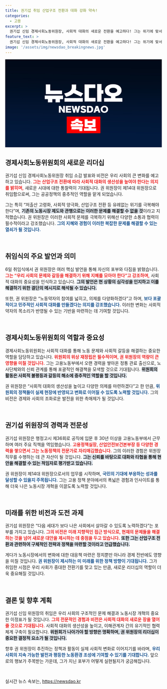 ```yaml
---
title: 권기섭 취임 산업구조 전환과 대화 강화 약속!
categories:
  - 고용
excerpt: >
  권기섭 신임 경제사회노동위원장, 사회적 대화의 새로운 전환을 예고하다! 그는 위기에 맞서 노동약자의 목소리를 넓히고, 생산성을 높여 보다 나은 미래를 만들겠다는 포부를 공개했습니다.
feature_text: >
  권기섭 신임 경제사회노동위원장, 사회적 대화의 새로운 전환을 예고하다! 그는 위기에 맞서 노동약자의 목소리를 넓히고, 생산성을 높여 보다 나은 미래를 만들겠다는 포부를 공개했습니다.
image: '/assets/img/newsdao_breakingnews.jpg'
---
```


<p><img src="/assets/img/newsdao_breakingnews.jpg" alt="flaretime 속보" /></p>

<h2 data-ke-size="size26">경제사회노동위원회의 새로운 리더십</h2>

<p data-ke-size="size16">권기섭 신임 경제사회노동위원장 취임 소감 발표와 비전은 우리 사회의 큰 변화를 예고하고 있습니다. <b><span style="color: #ee2323;">그는 산업구조 전환에 따라 사회적 대화의 생산성을 높여야 한다는 의지를 밝히며,</span></b> 새로운 시대에 대한 통찰력이 기대됩니다. 권 위원장이 제14대 위원장으로 취임함으로써, 그는 공공정책의 중추적인 역할을 맡게 되었습니다.</p>

<p data-ke-size="size16">그는 특히 “저출산 고령화, 사회적 양극화, 산업구조 전환 등 유례없는 위기를 극복해야 한다”며, <b><span style="background-color: #21538527;">기존의 노동시장 제도와 관행으로는 이러한 문제를 해결할 수 없을 것</span></b>이라고 지적했습니다. 권 위원장은 이러한 사회적 문제를 극복하기 위해선 다양한 소통과 협력이 필수적이라고 강조했습니다. <b><span style="color: #1a5490;">그의 지혜와 경험이 이러한 복잡한 문제를 해결할 수 있는 열쇠가 될 것입니다.</span></b></p>

<p data-ke-size="size16">&nbsp;</p>

<h2 data-ke-size="size26">취임식의 주요 발언과 의미</h2>

<p data-ke-size="size16">6일 취임식에서 권 위원장은 여러 핵심 발언을 통해 자신의 포부와 다짐을 밝혔습니다. <b><span style="color: #ee2323;">그는 “우리 사회의 문제와 갈등을 해결하기 위해 지혜를 모아야 한다”고 강조하며,</span></b> 사회적 대화의 중요성을 인식하고 있습니다. <b><span style="background-color: #21538527;">그의 발언은 현 상황의 심각성을 인지하고 이를 해결하기 위한 결단의 메시지로 해석될 수 있습니다.</span></b></p>

<p data-ke-size="size16">또한, 권 위원장은 “노동약자의 참여를 넓히고, 의제를 다양화하겠다”고 하며, <b><span style="color: #1a5490;">보다 포괄적이고 민주적인 사회적 대화를 만들겠다는 의지를 강조했습니다.</span></b> 이러한 변화는 사회적 약자의 목소리가 반영될 수 있는 기반을 마련하는 데 기여할 것입니다.</p>

<p data-ke-size="size16">&nbsp;</p>

<h2 data-ke-size="size26">경제사회노동위원회의 역할과 중요성</h2>

<p data-ke-size="size16">경제사회노동위원회는 사회적 대화를 통해 노동 문제와 사회적 갈등을 해결하는 중요한 역할을 담당하고 있습니다. <b><span style="color: #ee2323;">위원회의 위상 재정립은 필수적이며, 권 위원장의 역량이 큰 영향을 미칠 것입니다.</span></b> 그는 고용노동부에서 오랜 경력을 쌓아온 정통 관료 출신으로, 노사단체와의 신뢰 관계를 통해 포괄적인 해결책을 모색할 것으로 기대됩니다. <b><span style="background-color: #21538527;">위원회의 활동은 사회적 불평등과 갈등의 해소에 중추적인 역할을 할 것입니다.</span></b></p>

<p data-ke-size="size16">권 위원장은 “사회적 대화의 생산성을 높이고 다양한 의제를 마련하겠다”고 한 만큼, <b><span style="color: #1a5490;">위원회의 정책들이 실제 현장에 반영되고 변화로 이어질 수 있도록 노력할 것입니다.</span></b> 그의 비전은 경제와 사회의 조화로운 발전을 위한 촉매제가 될 것입니다.</p>

<p data-ke-size="size16">&nbsp;</p>

<h2 data-ke-size="size26">권기섭 위원장의 경력과 전문성</h2>

<p data-ke-size="size16">권기섭 위원장은 행정고시 제36회로 공직에 입문 후 30년 이상을 고용노동부에서 근무하며 여러 주요 직책을 역임했습니다. <b><span style="color: #ee2323;">고용정책실장, 산업안전보건본부장 등 다양한 경력을 쌓으면서 그는 노동정책의 전문가로 자리매김했습니다.</span></b> 그의 이러한 경험은 위원장 직무를 수행하는 데 큰 자산이 될 것입니다. <b><span style="background-color: #21538527;">그는 신뢰를 바탕으로 대화와 타협을 통해 현안을 해결할 수 있는 적임자로 평가받고 있습니다.</span></b></p>

<p data-ke-size="size16">권 위원장이 제14대 위원장으로서의 업무를 시작하며, <b><span style="color: #1a5490;">국민의 기대에 부응하는 성과를 달성할 수 있을지 주목됩니다.</span></b> 그는 고용 정책 분야에서의 폭넓은 경험과 인사이트를 통해 더욱 나은 노동시장 개혁을 이끌도록 노력할 것입니다.</p>

<p data-ke-size="size16">&nbsp;</p>

<h2 data-ke-size="size26">미래를 위한 비전과 도전 과제</h2>

<p data-ke-size="size16">권기섭 위원장은 “다음 세대가 보다 나은 사회에서 살아갈 수 있도록 노력하겠다”는 포부를 가지고 있습니다. <b><span style="color: #ee2323;">그의 비전은 미래 지향적인 접근 방식으로, 현재의 문제들을 해결하는 것을 넘어 새로운 대안을 제시하는 데 중점을 두고 있습니다.</span></b> <b><span style="background-color: #21538527;">또한 그는 산업구조 전환과 관련하여 구체적인 전략과 정책을 마련할 것이라고 언급했습니다.</span></b></p>

<p data-ke-size="size16">게다가 노동시장에서의 변화에 대한 대응책 마련은 정치뿐만 아니라 경제 전반에도 영향을 미칠 것입니다. <b><span style="color: #1a5490;">권 위원장이 제시하는 미 미래를 위한 정책 방향이 기대됩니다.</span></b> 그가 취임한 시점은 우리 사회가 중대한 전환기를 맞고 있는 만큼, 새로운 리더십의 역할이 더욱 중요해질 것입니다.</p>

<p data-ke-size="size16">&nbsp;</p>

<h2 data-ke-size="size26">결론 및 향후 계획</h2>

<p data-ke-size="size16">권기섭 신임 위원장의 취임은 우리 사회의 구조적인 문제 해결과 노동시장 개혁의 중요한 이정표가 될 것입니다. <b><span style="color: #ee2323;">그의 전문적인 경험과 비전은 사회적 대화의 새로운 장을 열어줄 것으로 기대됩니다.</span></b> 사회적 대화의 생산성을 높이고, 이해관계자 간의 유기적인 협력 체계 구축이 필요합니다. <b><span style="background-color: #21538527;">위원회가 나아가야 할 방향은 명확하며, 권 위원장의 리더십이 중요한 결정적 요소가 될 것입니다.</span></b></p>

<p data-ke-size="size16">향후 권 위원장이 추진하는 정책과 활동이 실제 사회적 변화로 이어지기를 바라며, <b><span style="color: #1a5490;">우리 사회의 지속 가능한 발전과 평등한 노동환경 조성에 기여할 수 있기를 기대합니다.</span></b> 앞으로의 행보가 주목받는 가운데, 그가 지닌 포부가 어떻게 실현될지가 궁금해집니다.</p>

<p data-ke-size="size16">&nbsp;</p>
실시간 뉴스 속보는, <a href="https://newsdao.kr" rel="dofollow">https://newsdao.kr</a>


